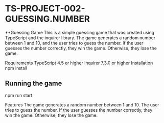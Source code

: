 # TS-PROJECT-002-GUESSING.NUMBER

**Guessing Game
This is a simple guessing game that was created using TypeScript and the inquirer library. The game generates a random number between 1 and 10, and the user tries to guess the number. If the user guesses the number correctly, they win the game. Otherwise, they lose the game.

Requirements
TypeScript 4.5 or higher
Inquirer 7.3.0 or higher
Installation
npm install


## Running the game

npm run start

Features
The game generates a random number between 1 and 10.
The user tries to guess the number.
If the user guesses the number correctly, they win the game.
Otherwise, they lose the game.
